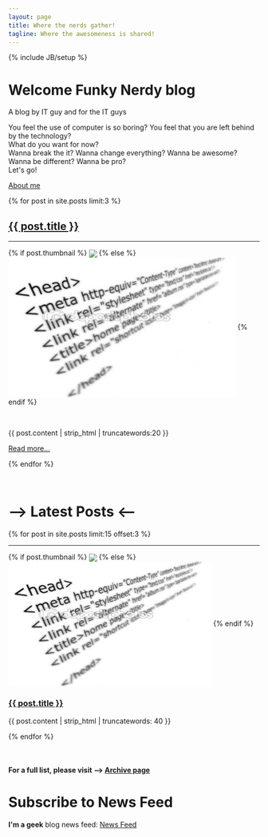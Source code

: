 ```yaml
---
layout: page
title: Where the nerds gather!
tagline: Where the awesomeness is shared!
---
```

{% include JB/setup %}

<div class="hero-unit">
  <h1>Welcome Funky Nerdy blog</h1>
  <p>A blog by IT guy and for the IT guys</p>
  <p>You feel the use of computer is so boring? You feel that you are left
  behind by the technology?<br />
  What do you want for now?<br />
  Wanna break the it? Wanna change everything? Wanna be awesome? Wanna
  be different? Wanna be pro?<br />
  Let's go!</p>
  <p><a class="btn btn-primary btn-large" href="/about.html">About me</a></p>
</div>

<div class="row">
  {% for post in site.posts limit:3 %}
  <div class="span4">
    <a href="{{ BASE_PATH }}{{ post.url }}"><h2>{{ post.title }}</h2></a>
	<hr />
	<p>{% if post.thumbnail %}
	<img src="{{ post.thumbnail }}" style="height: 280px" align="center" />
	{% else %}
	<img src="/assets/themes/tmtxt-responsive/images/no-thumnail.jpg"
  style="height: 280px" align="center" />
	{% endif %}</p>
	<p>&nbsp;</p>
	<p>
	{{ post.content | strip_html | truncatewords:20 }}
	</p>
	<p>
	<a class="btn" href="{{ BASE_PATH }}{{ post.url }}">Read more...</a>
	</p>
  </div>
  {% endfor %}
</div>

<p>&nbsp;</p>

<h1>--&gt; Latest Posts &lt;--</h1>
{% for post in site.posts limit:15 offset:3 %}
<hr />
<div class="row">
  <div class="span2">
    {% if post.thumbnail %}
	<img src="{{ post.thumbnail }}" align="center" />
	{% else %}
	<img src="/assets/themes/tmtxt-responsive/images/no-thumnail.jpg" align="center" />
	{% endif %}
  </div>
  <div class="span10">
    <p><a href="{{ BASE_PATH }}{{ post.url }}"><h3>{{ post.title }}</h3></a></p>
	<p>{{ post.content | strip_html | truncatewords: 40 }}
	</p>
  </div>
</div>
{% endfor %}

<p>&nbsp;</p>

#### For a full list, please visit --> [Archive page](/archive.html)

# Subscribe to News Feed

**I'm a geek** blog news feed: [News Feed](/atom.xml)
